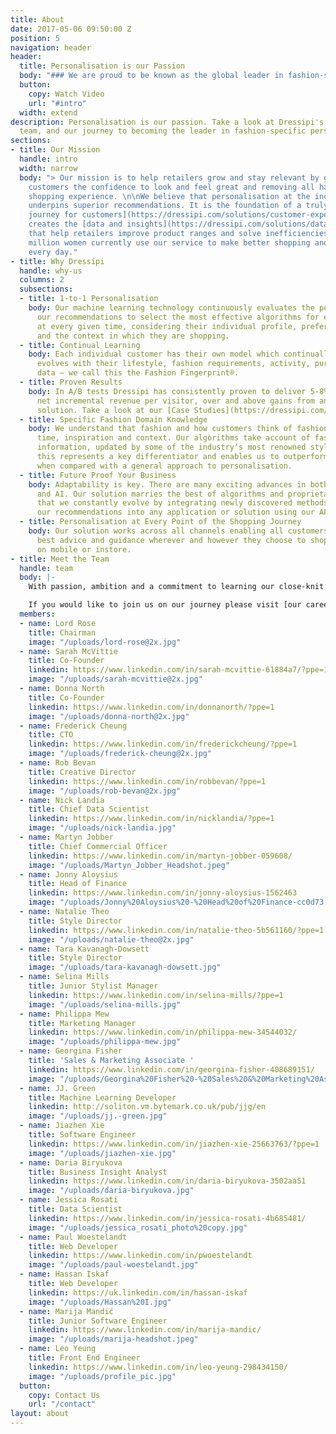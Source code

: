 ```yaml
---
title: About
date: 2017-05-06 09:50:00 Z
position: 5
navigation: header
header:
  title: Personalisation is our Passion
  body: "### We are proud to be known as the global leader in fashion-specific personalisation."
  button:
    copy: Watch Video
    url: "#intro"
  width: extend
description: Personalisation is our passion. Take a look at Dressipi's history, our
  team, and our journey to becoming the leader in fashion-specific personalisation.
sections:
- title: Our Mission
  handle: intro
  width: narrow
  body: "> Our mission is to help retailers grow and stay relevant by giving their
    customers the confidence to look and feel great and removing all hassle from the
    shopping experience. \n\nWe believe that personalisation at the individual level
    underpins superior recommendations. It is the foundation of a truly [helpful shopping
    journey for customers](https://dressipi.com/solutions/customer-experience/) and
    creates the [data and insights](https://dressipi.com/solutions/data-insight/)
    that help retailers improve product ranges and solve inefficiencies.\n\nOver 3.5
    million women currently use our service to make better shopping and dressing decisions
    every day."
- title: Why Dressipi
  handle: why-us
  columns: 2
  subsections:
  - title: 1-to-1 Personalisation
    body: Our machine learning technology continuously evaluates the performance of
      our recommendations to select the most effective algorithms for each customer
      at every given time, considering their individual profile, preferences, behaviour
      and the context in which they are shopping.
  - title: Continual Learning
    body: Each individual customer has their own model which continually learns and
      evolves with their lifestyle, fashion requirements, activity, purchase and preference
      data – we call this the Fashion Fingerprint®.
  - title: Proven Results
    body: In A/B tests Dressipi has consistently proven to deliver 5-8% increase in
      net incremental revenue per visitor, over and above gains from any competitive
      solution. Take a look at our [Case Studies](https://dressipi.com/resources/case-studies/).
  - title: Specific Fashion Domain Knowledge
    body: We understand that fashion and how customers think of fashion changes with
      time, inspiration and context. Our algorithms take account of fashion specific
      information, updated by some of the industry’s most renowned stylists. We believe
      this represents a key differentiator and enables us to outperform competitors
      when compared with a general approach to personalisation.
  - title: Future Proof Your Business
    body: Adaptability is key. There are many exciting advances in both Machine Learning
      and AI. Our solution marries the best of algorithms and proprietary techniques
      that we constantly evolve by integrating newly discovered methods. You can integrate
      our recommendations into any application or solution using our APIs.
  - title: Personalisation at Every Point of the Shopping Journey
    body: Our solution works across all channels enabling all customers to get the
      best advice and guidance wherever and however they choose to shop - online,
      on mobile or instore.
- title: Meet the Team
  handle: team
  body: |-
    With passion, ambition and a commitment to learning our close-knit team support, challenge and inspire each other every day. Our expert technologists, data scientists and fashion stylists work side by side with the common goal of shaping the future of retail.

    If you would like to join us on our journey please visit [our careers page](/careers) to see what roles we are currently hiring for.
  members:
  - name: Lord Rose
    title: Chairman
    image: "/uploads/lord-rose@2x.jpg"
  - name: Sarah McVittie
    title: Co-Founder
    linkedin: https://www.linkedin.com/in/sarah-mcvittie-61884a7/?ppe=1
    image: "/uploads/sarah-mcvittie@2x.jpg"
  - name: Donna North
    title: Co-Founder
    linkedin: https://www.linkedin.com/in/donnanorth/?ppe=1
    image: "/uploads/donna-north@2x.jpg"
  - name: Frederick Cheung
    title: CTO
    linkedin: https://www.linkedin.com/in/frederickcheung/?ppe=1
    image: "/uploads/frederick-cheung@2x.jpg"
  - name: Rob Bevan
    title: Creative Director
    linkedin: https://www.linkedin.com/in/robbevan/?ppe=1
    image: "/uploads/rob-bevan@2x.jpg"
  - name: Nick Landia
    title: Chief Data Scientist
    linkedin: https://www.linkedin.com/in/nicklandia/?ppe=1
    image: "/uploads/nick-landia.jpg"
  - name: Martyn Jobber
    title: Chief Commercial Officer
    linkedin: https://www.linkedin.com/in/martyn-jobber-059608/
    image: "/uploads/Martyn_Jobber_Headshot.jpeg"
  - name: Jonny Aloysius
    title: Head of Finance
    linkedin: https://www.linkedin.com/in/jonny-aloysius-1562463
    image: "/uploads/Jonny%20Aloysius%20-%20Head%20of%20Finance-cc0d73.jpg"
  - name: Natalie Theo
    title: Style Director
    linkedin: https://www.linkedin.com/in/natalie-theo-5b561160/?ppe=1
    image: "/uploads/natalie-theo@2x.jpg"
  - name: Tara Kavanagh-Dowsett
    title: Style Director
    image: "/uploads/tara-kavanagh-dowsett.jpg"
  - name: Selina Mills
    title: Junior Stylist Manager
    linkedin: https://www.linkedin.com/in/selina-mills/?ppe=1
    image: "/uploads/selina-mills.jpg"
  - name: Philippa Mew
    title: Marketing Manager
    linkedin: https://www.linkedin.com/in/philippa-mew-34544032/
    image: "/uploads/philippa-mew.jpg"
  - name: Georgina Fisher
    title: 'Sales & Marketing Associate '
    linkedin: https://www.linkedin.com/in/georgina-fisher-408689151/
    image: "/uploads/Georgina%20Fisher%20-%20Sales%20&%20Marketing%20Associate.jpg"
  - name: JJ. Green
    title: Machine Learning Developer
    linkedin: http://soliton.vm.bytemark.co.uk/pub/jjg/en
    image: "/uploads/jj.-green.jpg"
  - name: Jiazhen Xie
    title: Software Engineer
    linkedin: https://www.linkedin.com/in/jiazhen-xie-25663763/?ppe=1
    image: "/uploads/jiazhen-xie.jpg"
  - name: Daria Biryukova
    title: Business Insight Analyst
    linkedin: https://www.linkedin.com/in/daria-biryukova-3502aa51
    image: "/uploads/daria-biryukova.jpg"
  - name: Jessica Rosati
    title: Data Scientist
    linkedin: https://www.linkedin.com/in/jessica-rosati-4b685481/
    image: "/uploads/jessica_rosati_photo%20copy.jpg"
  - name: Paul Woestelandt
    title: Web Developer
    linkedin: https://www.linkedin.com/in/pwoestelandt
    image: "/uploads/paul-woestelandt.jpg"
  - name: Hassan Iskaf
    title: Web Developer
    linkedin: https://uk.linkedin.com/in/hassan-iskaf
    image: "/uploads/Hassan%20I.jpg"
  - name: Marija Mandić
    title: Junior Software Engineer
    linkedin: https://www.linkedin.com/in/marija-mandic/
    image: "/uploads/marija-headshot.jpeg"
  - name: Leo Yeung
    title: Front End Engineer
    linkedin: https://www.linkedin.com/in/leo-yeung-298434150/
    image: "/uploads/profile_pic.jpg"
  button:
    copy: Contact Us
    url: "/contact"
layout: about
---
```


